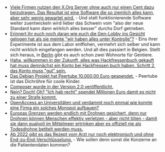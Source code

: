 * [Viele Firmen nutzen den X.Org Server ohne auch nur einen Cent dazu beizutragen. Das Resultat ist eine Software die so ziemlich alles kann, aber sehr wenig gewartet wird.](https://www.phoronix.com/scan.php?page=news_item&px=XServer-Abandonware) - Und statt funktionierende Software weiter zuentwickeln wird lieber das Schwein vom "also der neue Standard kann dann wirklich alles besser" durchs Dorf getrieben.
* [Erinnert ihr euch noch daran wie euch die Gen-Lobby ins Gesicht gelogen hat als sie meinte "wir haben alles unter Kontrolle"?](https://blog.fefe.de/?ts=a16b1c8b) - Eins ihrer Experimente ist aus dem Labor entflohen, vermehrt sich selber und kann nicht wirklich eingefangen werden. Und all dies passiert in Belgien. Stellt sich heraus, in [Berlin](https://blog.fefe.de/?ts=a168153b) gibt es auch schon zwei Wohnorte für Gentiere.
* [Haha, willkommen in der Zukunft, alles was Hackfressenbuch gekauft hat muss demnächst ein Konto bei Hackfressen buch haben. Schritt 2, das Konto muss "gut" sein.](https://www.golem.de/news/quest-2-wer-facebook-loescht-verliert-inhalte-bei-oculus-2010-151718.html)
* [Das Debian Projekt hat Peertube 10.000,00 Euro gespendet.](https://www.golem.de/news/peertube-debian-spendet-fuer-freie-live-streaming-software-2010-151715.html) - Peertube ist das Dichröhre für coole Kinder.
* [Composer wurde in der Version 2.0 veröffentlicht.](https://blog.packagist.com/composer-2-0-is-now-available/)
* [Nein? Doch! Oh? "Ich hab recht" spendet Millionen Euro damit es nicht zu einer Strafe kommt.](https://netzpolitik.org/2020/wie-der-datenkonzern-den-journalismus-umgarnt/)
* [OpenAccess an Universitäten und verdammt noch einmal wie konnte eine Firma ein solches Monopol aufbauen?](https://netzpolitik.org/2020/neues-vom-grossverlag-elsevier-kein-open-access-deal-dafuer-mit-spyware-gegen-schattenbibliotheken/)
* [Europas Grenzen werden endlich mit Drohnen gesichert, denn nur Drohnen können Menschen effektiv verletzen - aber nicht töten - damit sie dann qualvoll im Mittelmeer ertrinken aber es offiziell nie als Todesdrohne betitelt werden muss.](https://netzpolitik.org/2020/auftraege-an-ruestungskonzerne-italien-und-frontex-ueberwachen-das-mittelmeer-jetzt-mit-drohnen/)
* [Ab 2022 gibt es das Rezept vom Arzt nur noch elektronisch und ohne End-zu-End-Verschlüsselung.](https://www.kuketz-blog.de/e-rezept-ab-2022-ohne-ende-zu-ende-verschluesselung/) - Wie sollen denn sonst die Konzerne an die Patientendaten kommen?
